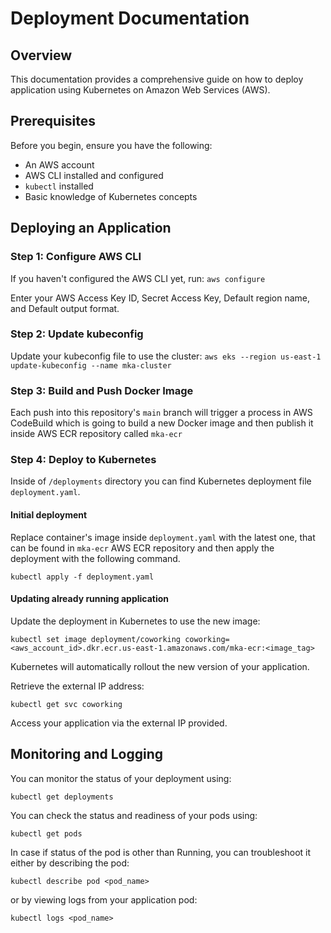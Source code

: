 # Deployment Documentation

## Overview

This documentation provides a comprehensive guide on how to deploy application using Kubernetes on Amazon Web Services (AWS).

## Prerequisites

Before you begin, ensure you have the following:

-   An AWS account
-   AWS CLI installed and configured
-   `kubectl` installed
-   Basic knowledge of Kubernetes concepts


## Deploying an Application

### Step 1: Configure AWS CLI

If you haven't configured the AWS CLI yet, run:
`aws configure` 

Enter your AWS Access Key ID, Secret Access Key, Default region name, and Default output format.

### Step 2: Update kubeconfig

Update your kubeconfig file to use the cluster:
`aws eks --region us-east-1 update-kubeconfig --name mka-cluster` 

### Step 3: Build and Push Docker Image

Each push into this repository's `main` branch will trigger a process in AWS CodeBuild which is going to build a new Docker image and then publish it inside AWS ECR repository called `mka-ecr`

### Step 4: Deploy to Kubernetes

Inside of `/deployments` directory you can find Kubernetes deployment file `deployment.yaml`.

#### Initial deployment
Replace container's image inside `deployment.yaml` with the latest one, that can be found in `mka-ecr` AWS ECR repository and then apply the deployment with the following command.

`kubectl apply -f deployment.yaml` 

#### Updating already running application
Update the deployment in Kubernetes to use the new image:

`kubectl set image deployment/coworking coworking=<aws_account_id>.dkr.ecr.us-east-1.amazonaws.com/mka-ecr:<image_tag>` 
    
Kubernetes will automatically rollout the new version of your application.

Retrieve the external IP address:

`kubectl get svc coworking` 

Access your application via the external IP provided.

## Monitoring and Logging

You can monitor the status of your deployment using:

`kubectl get deployments` 

You can check the status and readiness of your pods using:

`kubectl get pods` 

In case if status of the pod is other than Running, you can troubleshoot it either by describing the pod:

`kubectl describe pod <pod_name>`

or by viewing logs from your application pod:

`kubectl logs <pod_name>` 